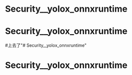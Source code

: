 # Security__yolox_onnxruntime
# Security__yolox_onnxruntime
#上去了"# Security__yolox_onnxruntime" 
# Security__yolox_onnxruntime
